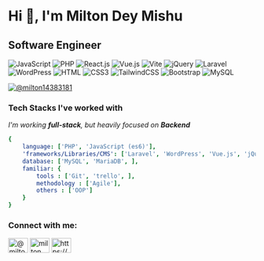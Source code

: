 
<h1 align="left">Hi 👋, I'm Milton Dey Mishu</h1>
<h2 align="left">Software Engineer</h2>

![JavaScript](https://img.shields.io/badge/JavaScript-F7DF1E?style=flat-square&logo=javascript&logoColor=black)
![PHP](https://img.shields.io/badge/PHP-777BB4?style=flat-square&logo=php&logoColor=white)
![React.js](https://img.shields.io/badge/React.js-0081CB?style=flat-square&logo=react&logoColor=61DAFB)
![Vue.js](https://img.shields.io/badge/Vue.js-35495E?style=flat-square&logo=vue.js&logoColor=4FC08D)
![Vite](https://img.shields.io/badge/Vite-593D88?style=flat-square&logo=vite&logoColor=white)
![jQuery](https://img.shields.io/badge/jQuery-0769AD?style=flat-square&logo=jquery&logoColor=white)
![Laravel](https://img.shields.io/badge/Laravel-FF2D20?style=flat-square&logo=laravel&logoColor=white)
![WordPress](https://img.shields.io/badge/Wordpress-21759B?style=flat-square&logo=wordpress&logoColor=white)
![HTML](https://img.shields.io/badge/HTML5-E34F26?style=flat-square&logo=html5&logoColor=white)
![CSS3](https://img.shields.io/badge/CSS3-1572B6?style=flat-square&logo=css3&logoColor=white)
![TailwindCSS](https://img.shields.io/badge/Tailwind_CSS-38B2AC?style=flat-square&logo=tailwind-css&logoColor=white)
![Bootstrap](https://img.shields.io/badge/Bootstrap-563D7C?style=flat-square&logo=bootstrap&logoColor=white)
![MySQL](https://img.shields.io/badge/MySQL-005C84?style=flat-square&logo=mysql&logoColor=white)
<p align="left"> <a href="https://twitter.com/@milton14383181" target="blank"><img src="https://img.shields.io/twitter/follow/@milton14383181?logo=twitter&style=for-the-badge" alt="@milton14383181" /></a> </p>

### Tech Stacks I've worked with

_I'm working **full-stack**, but heavily focused on **Backend**_

```yaml
{
    language: ['PHP', 'JavaScript (es6)'],
    'frameworks/Libraries/CMS': ['Laravel', 'WordPress', 'Vue.js', 'jQuery'],
    database: ['MySQL', 'MariaDB', ],
    familiar: {
        tools : ['Git', 'trello', ],
        methodology : ['Agile'],
        others : ['OOP']
    }
}
```


<h3 align="left">Connect with me:</h3>
<p align="left">
<a href="https://twitter.com/@milton14383181" target="blank"><img align="center" src="https://raw.githubusercontent.com/rahuldkjain/github-profile-readme-generator/master/src/images/icons/Social/twitter.svg" alt="@milton14383181" height="30" width="40" /></a>
<a href="https://linkedin.com/in/milton dey" target="blank"><img align="center" src="https://raw.githubusercontent.com/rahuldkjain/github-profile-readme-generator/master/src/images/icons/Social/linked-in-alt.svg" alt="milton dey" height="30" width="40" /></a>
<a href="https://discord.gg/https://discord.gg/KgR8J9kK" target="blank"><img align="center" src="https://raw.githubusercontent.com/rahuldkjain/github-profile-readme-generator/master/src/images/icons/Social/discord.svg" alt="https://discord.gg/KgR8J9kK" height="30" width="40" /></a>
</p>
